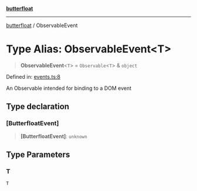 [**butterfloat**](../README.md)

***

[butterfloat](../globals.md) / ObservableEvent

# Type Alias: ObservableEvent\<T\>

> **ObservableEvent**\<`T`\> = `Observable`\<`T`\> & `object`

Defined in: [events.ts:8](https://github.com/WorldMaker/butterfloat/blob/f0f5f6205e72911354af687f4fb1c543d3ebd586/events.ts#L8)

An Observable intended for binding to a DOM event

## Type declaration

### \[ButterfloatEvent\]

> **\[ButterfloatEvent\]**: `unknown`

## Type Parameters

### T

`T`
